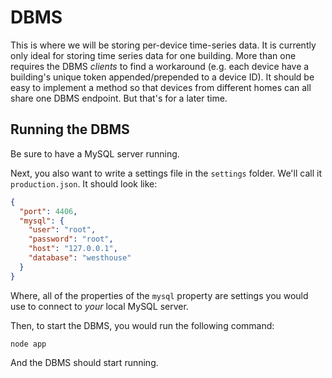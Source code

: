 # DBMS

This is where we will be storing per-device time-series data. It is currently only ideal for storing time series data for one building. More than one requires the DBMS *clients* to find a workaround (e.g. each device have a building's unique token appended/prepended to a device ID). It should be easy to implement a method so that devices from different homes can all share one DBMS endpoint. But that's for a later time.

## Running the DBMS

Be sure to have a MySQL server running.

Next, you also want to write a settings file in the `settings` folder. We'll call it `production.json`. It should look like:

```json
{
  "port": 4406,
  "mysql": {
    "user": "root",
    "password": "root",
    "host": "127.0.0.1",
    "database": "westhouse"
  }
}
```

Where, all of the properties of the `mysql` property are settings you would use to connect to *your* local MySQL server.

Then, to start the DBMS, you would run the following command:

```shell
node app
```

And the DBMS should start running.